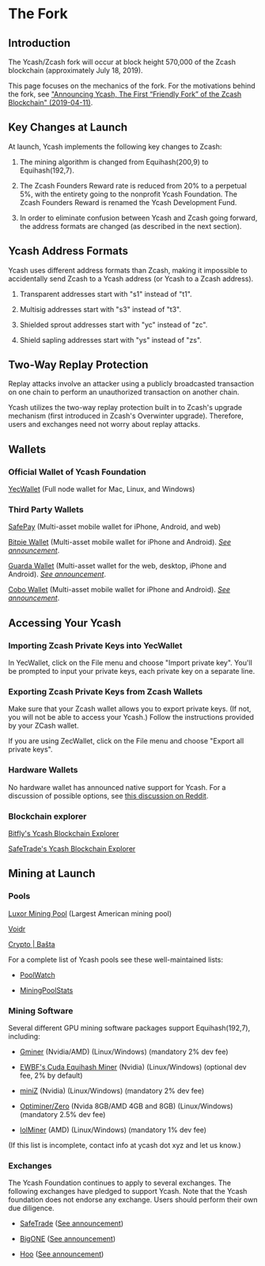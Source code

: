 # The Fork

## Introduction

The Ycash/Zcash fork will occur at block height 570,000 of the Zcash blockchain (approximately July 18, 2019).

This page focuses on the mechanics of the fork. For the motivations behind the fork, see ["Announcing Ycash, The First “Friendly Fork” of the Zcash Blockchain" (2019-04-11)](https://medium.com/@YcashFoundation/announcing-ycash-the-first-friendly-fork-of-the-zcash-blockchain-ac386ed6368c).

## Key Changes at Launch

At launch, Ycash implements the following key changes to Zcash:

1. The mining algorithm is changed from Equihash(200,9) to Equihash(192,7).

2. The Zcash Founders Reward rate is reduced from 20% to a perpetual 5%, with
the entirety going to the nonprofit Ycash Foundation. The Zcash Founders Reward
is renamed the Ycash Development Fund.

3. In order to eliminate confusion between Ycash and Zcash going forward, the
address formats are changed (as described in the next section).

## Ycash Address Formats

Ycash uses different address formats than Zcash, making it impossible to
accidentally send Zcash to a Ycash address (or Ycash to a Zcash address).

1. Transparent addresses start with "s1" instead of "t1".

2. Multisig addresses start with "s3" instead of "t3".

3. Shielded sprout addresses start with "yc" instead of "zc".

4. Shield sapling addresses start with "ys" instead of "zs".

## Two-Way Replay Protection

Replay attacks involve an attacker using a publicly broadcasted  transaction
on one chain to perform an unauthorized transaction on another chain.

Ycash utilizes the two-way replay protection built in to Zcash's upgrade
mechanism (first introduced in Zcash's Overwinter upgrade). Therefore, users
and exchanges need not worry about replay attacks.

## Wallets

### Official Wallet of Ycash Foundation

[YecWallet](/download) (Full node wallet for Mac, Linux, and Windows)

### Third Party Wallets

[SafePay](https://safepay.safecoin.org/) (Multi-asset mobile wallet for iPhone, Android, and web)

[Bitpie Wallet](https://bitpie.com/) (Multi-asset mobile wallet for iPhone
and Android). *[See announcement](https://twitter.com/BitpieWallet/status/1145967456147501056)*.

[Guarda Wallet](https://guarda.co) (Multi-asset wallet for the web, desktop, iPhone and Android). *[See announcement](https://twitter.com/GuardaWallet/status/1149693019039289345)*.

[Cobo Wallet](https://cobo.com/) (Multi-asset mobile wallet for iPhone and Android). *[See announcement](https://support.cobo.com/hc/en-us/articles/360026360034)*.

## Accessing Your Ycash

### Importing Zcash Private Keys into YecWallet

In YecWallet, click on the File menu and choose "Import private key". You'll be
prompted to input your private keys, each private key on a separate line.

### Exporting Zcash Private Keys from Zcash Wallets

Make sure that your Zcash wallet allows you to export private keys. (If not, you
will not be able to access your Ycash.) Follow the instructions provided by
your ZCash wallet.

If you are using ZecWallet, click on the File menu and choose "Export all private
keys".

### Hardware Wallets

No hardware wallet has announced native support for Ycash. For a discussion of
possible options, see [this discussion on Reddit](https://www.reddit.com/r/zec/comments/bdhzbn/how_to_get_zcash_friendly_fork_ycash_on_a_trezor/?utm_source=share&utm_medium=web2x).

### Blockchain explorer

[Bitfly's Ycash Blockchain Explorer](https://yec.zcha.in)

[SafeTrade's Ycash Blockchain Explorer](https://yec.safe.trade)


## Mining at Launch

### Pools

[Luxor Mining Pool](https://mining.luxor.tech/) (Largest American mining pool)

[Voidr](https://ycash.voidr.net)

[Crypto | Bašta](https://eu.crypto.ba)

For a complete list of Ycash pools see these well-maintained lists:

* [PoolWatch](https://www.poolwatch.io/coin/ycash)

* [MiningPoolStats](https://miningpoolstats.stream/ycash)

### Mining Software

Several different GPU mining software packages support Equihash(192,7), including:

* [Gminer](https://bitcointalk.org/index.php?topic=5034735.0) (Nvidia/AMD) (Linux/Windows) (mandatory 2% dev fee)

* [EWBF's Cuda Equihash Miner](https://bitcointalk.org/index.php?topic=4466962.0) (Nvidia) (Linux/Windows) (optional dev fee, 2% by default)

* [miniZ](https://miniz.ch/) (Nvidia) (Linux/Windows) (mandatory 2% dev fee)

* [Optiminer/Zero](https://bitcointalk.org/index.php?topic=1896901.0) (Nvida 8GB/AMD 4GB and 8GB) (Linux/Windows) (mandatory 2.5% dev fee)

* [lolMiner](https://bitcointalk.org/index.php?topic=4724735.0) (AMD) (Linux/Windows) (mandatory 1% dev fee)

(If this list is incomplete, contact info at ycash dot xyz and let us know.)

### Exchanges

The Ycash Foundation continues to apply to several exchanges. The following exchanges have pledged to support Ycash. Note that the Ycash foundation does not endorse any exchange. Users should perform their own due diligence.

* [SafeTrade](https://www.safe.trade) ([See announcement](https://twitter.com/SafeCoins/status/1124185869135634432))
* [BigONE](https://big.one) ([See announcement](https://bigone.zendesk.com/hc/en-us/articles/360026359253-BigONE-Will-Support-Zcach-ZEC-Hard-Fork))

* [Hoo](https://hoo.com/) ([See announcement](https://twitter.com/YcashFoundation/status/1149107389586497536))
